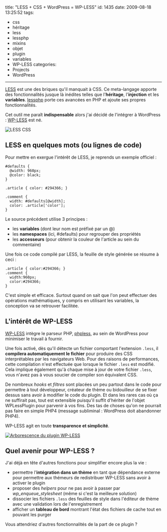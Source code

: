 title: "LESS + CSS + WordPress = WP-LESS"
id: 1435
date: 2009-08-18 13:25:52
tags:
- css
- héritage
- less
- lessphp
- mixins
- objet
- plugin
- variables
- WP-LESS
categories:
- Projects
- WordPress
---

[LESS](http://lesscss.org/) est une des briques qu'il manquait à CSS. Ce meta-langage apporte des fonctionnalités jusque là inédites telles que l'**héritage**, l'**injection** et les **variables**. [lessphp](http://leafo.net/lessphp/) porte ces avancées en PHP et ajoute ses propres fonctionnalités.

Cet outil me paraît **indispensable** alors j'ai décidé de l'intégrer à WordPress : [WP-LESS](http://wordpress.org/extend/plugins/wp-less/) est né.

![LESS CSS](/images/2009/08/less-logo.png "LESS CSS")

<!--more-->

## LESS en quelques mots (ou lignes de code)

Pour mettre en exergue l'intérêt de LESS, je reprends un exemple officiel :

```less
#defaults {
  @width: 960px;
  @color: black;
}

.article { color: #294366; }

.comment {
  width: #defaults[@width];
  color: .article['color'];
}
```

Le source précédent utilise 3 principes :

*   les **variables** (dont leur nom est préfixé par un @)
*   les **namespaces** (ici, #defaults) pour regrouper des propriétés
*   les **accesseurs** (pour obtenir la couleur de l'article au sein du commentaire)

Une fois ce code compilé par LESS, la feuille de style générée se résume à ceci :

```less
.article { color:#294366; }
.comment {
  width:960px;
  color:#294366;
}
```

C'est simple et efficace. Surtout quand on sait que l'on peut effectuer des opérations mathématiques, y compris en utilisant les variables, la conception va se retrouver facilitée.

## L'intérêt de WP-LESS

[WP-LESS](http://wordpress.org/extend/plugins/wp-less/) intègre le parseur PHP, [phpless](http://leafo.net/lessphp/), au sein de WordPress pour minimiser le travail à fournir.

Une fois activé, dès qu'il détecte un fichier comportant l'extension `.less`, il **compilera automatiquement le fichier** pour produire des CSS interprétables par les navigateurs Web. Pour des raisons de performances, cette compilation n'est effectuée que lorsque le fichier `.less` est modifié. Cela implique également qu'à chaque mise à jour de votre fichier `.less`, vous n'avez pas à vous soucier de compiler son équivalent CSS.

De nombreux _hooks_ et _filtres_ sont placées un peu partout dans le code pour permettre à tout développeur, créateur de thème ou bidouilleur de se fixer dessus sans avoir à modifier le code du plugin. Et dans les rares cas où ça ne suffirait pas, tout est extensible puisqu'il suffit d'hériter de l'objet WPLessPlugin pour parvenir à vos fins.
Des tas de choses qu'on ne pourrait pas faire en simple PHP4 (message subliminal : WordPress doit abandonner PHP4).

WP-LESS agit en toute **transparence et simplicité**.

[![Arborescence du plugin WP-LESS](/images/2009/08/wp-less-repository.png "Arborescence du plugin WP-LESS")](/images/2009/08/wp-less-repository.png)

## Quel avenir pour WP-LESS ?

J'ai déjà en tête d'autres fonctions pour simplifier encore plus la vie :

*   permettre l'**intégration dans un thème** en tant que dépendance externe pour permettre aux thémeurs de redistribuer WP-LESS sans avoir à activer le plugin
*   proposer des _helpers_ pour ne pas avoir à passer par _wp_enqueue_stylesheet_ (même si c'est la meilleure solution)
*   dissocier les fichiers `.less` des feuilles de style dans l'éditeur de thème avec une validation lors de l'enregistrement
*   afficher un **tableau de bord** montrant l'état des fichiers de cache tout en pouvant les purger

Vous attendriez d'autres fonctionnalités de la part de ce plugin ?